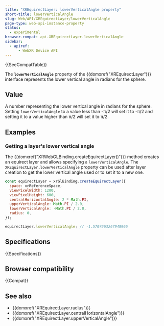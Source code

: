 ```yaml
---
title: "XREquirectLayer: lowerVerticalAngle property"
short-title: lowerVerticalAngle
slug: Web/API/XREquirectLayer/lowerVerticalAngle
page-type: web-api-instance-property
status:
  - experimental
browser-compat: api.XREquirectLayer.lowerVerticalAngle
sidebar:
  - apiref:
      - WebXR Device API
---
```


{{SeeCompatTable}}

The **`lowerVerticalAngle`** property of the {{domxref("XREquirectLayer")}} interface represents the lower vertical angle in radians for the sphere.

## Value

A number representing the lower vertical angle in radians for the sphere. Setting `lowerVerticalAngle` to a value less than -π/2 will set it to -π/2 and setting it to a value higher than π/2 will set it to π/2.

## Examples

### Getting a layer's lower vertical angle

The {{domxref("XRWebGLBinding.createEquirectLayer()")}} method creates an equirect layer and allows specifying a `lowerVerticalAngle`. The `XREquirectLayer.lowerVerticalAngle` property can be used after layer creation to get the lower vertical angle used or to set it to a new one.

```js
const equirectLayer = xrGlBinding.createEquirectLayer({
  space: xrReferenceSpace,
  viewPixelWidth: 1200,
  viewPixelHeight: 600,
  centralHorizontalAngle: 2 * Math.PI,
  upperVerticalAngle: Math.PI / 2.0,
  lowerVerticalAngle: -Math.PI / 2.0,
  radius: 0,
});

equirectLayer.lowerVerticalAngle; // -1.5707963267948966
```

## Specifications

{{Specifications}}

## Browser compatibility

{{Compat}}

## See also

- {{domxref("XREquirectLayer.radius")}}
- {{domxref("XREquirectLayer.centralHorizontalAngle")}}
- {{domxref("XREquirectLayer.upperVerticalAngle")}}
